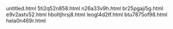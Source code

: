 untitled.html
5ti2q52n858.html
n26a33v9h.html
br25pgaji5g.html
e9v2astv52.html
hboltjhrsj8.html
leogl4d2tf.html
btu7875of98.html
hela0n469r.html